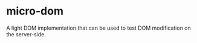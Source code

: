 # micro-dom

A light DOM implementation that can be used to test DOM modification on the server-side.
